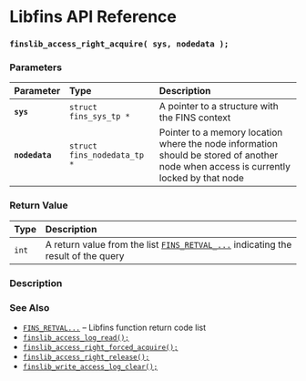 # Libfins API Reference

### `finslib_access_right_acquire( sys, nodedata );`

### Parameters

| Parameter | Type | Description |
| :--- | :--- | :--- |
|**`sys`**|`struct fins_sys_tp *`|A pointer to a structure with the FINS context|
|**`nodedata`**|`struct fins_nodedata_tp *`|Pointer to a memory location where the node information should be stored of another node when access is currently locked by that node|

### Return Value

| Type | Description |
| :--- | :--- |
|`int`|A return value from the list [`FINS_RETVAL_...`](FINS_RETVAL.md) indicating the result of the query|

### Description

### See Also

* [`FINS_RETVAL...`](FINS_RETVAL.md) &ndash; Libfins function return code list
* [`finslib_access_log_read();`](finslib_access_log_read.md)
* [`finslib_access_right_forced_acquire();`](finslib_access_right_forced_acquire.md)
* [`finslib_access_right_release();`](finslib_access_right_release.md)
* [`finslib_write_access_log_clear();`](finslib_write_access_log_clear.md)
